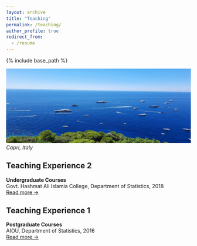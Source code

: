 ```yaml
---
layout: archive
title: "Teaching"
permalink: /teaching/
author_profile: true
redirect_from:
  - /resume
---
```

{% include base_path %}
<!-- Memory picture -->
![My memory at Capri](/images/capri1.jpg)
*Capri, Italy*


## Teaching Experience 2
**Undergraduate Courses**  
Govt. Hashmat Ali Islamia College, Department of Statistics, 2018  
[Read more →](/teaching/2018-spring-teaching-1)

## Teaching Experience 1
**Postgraduate Courses**  
AIOU, Department of Statistics, 2016  
[Read more →](/teaching/2016-spring-teaching-1)
